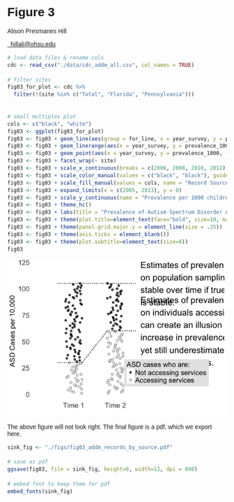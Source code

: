 # Figure 3
Alison Presmanes Hill  




<style>
body {
    font-family: "Cabin", sans-serif;
}
p {
    font-family: "Cabin", sans-serif;
}
</style>

<a href="mailto:hillali@ohsu.edu"><i class="fa fa-envelope fa-fw"></i>&nbsp; hillali@ohsu.edu</a><br>






```r
# load data files & rename cols
cdc <- read_csv("./data/cdc_addm_all.csv", col_names = TRUE)

# filter sites 
fig03_for_plot <- cdc %>%
  filter(!(site %in% c("Total", "Florida", "Pennsylvania")))


# small multiples plot
cols <- c("black", "white")
fig03 <- ggplot(fig03_for_plot) 
fig03 <- fig03 + geom_line(aes(group = for_line, x = year_survey, y = prevalence_1000, colour = data_source), lty = 3) 
fig03 <- fig03 + geom_linerange(aes(x = year_survey, y = prevalence_1000, ymin = l95_1000, ymax = u95_1000,  colour = data_source), size = .65, fatten = 2) 
fig03 <- fig03 + geom_point(aes(x = year_survey, y = prevalence_1000, fill = data_source), pch= 21, size = 2.5)
fig03 <- fig03 + facet_wrap(~ site) 
fig03 <- fig03 + scale_x_continuous(breaks = c(2006, 2008, 2010, 2012), name = "fig03 Survey Year") 
fig03 <- fig03 + scale_color_manual(values = c("black", "black"), guide= FALSE) 
fig03 <- fig03 + scale_fill_manual(values = cols, name = "Record Source", labels = c("Educational + Health", "Health only")) 
fig03 <- fig03 + expand_limits(x = c(2005, 2013), y = 0) 
fig03 <- fig03 + scale_y_continuous(name = "Prevalence per 1000 children aged 8 years (95% CI)") 
fig03 <- fig03 + theme_hc()  
fig03 <- fig03 + labs(title = "Prevalence of Autism Spectrum Disorder Among Children Aged 8 Years in the US Across 4 Survey Years", subtitle = "Content source: CDC Autism and Developmental Disabilities Monitoring (fig03) Network")
fig03 <- fig03 + theme(plot.title=element_text(face="bold", size=10, margin=margin(b=6)))
fig03 <- fig03 + theme(panel.grid.major.y = element_line(size = .25))
fig03 <- fig03 + theme(axis.ticks = element_blank())
fig03 <- fig03 + theme(plot.subtitle=element_text(size=8))
fig03
```

![](figs/unnamed-chunk-1-1.png)<!-- -->

The above figure will not look right. The final figure is a pdf, which we export here.


```r
sink_fig <- "./figs/fig03_addm_records_by_source.pdf"

# save as pdf
ggsave(fig03, file = sink_fig, height=9, width=12, dpi = 600)

# embed font to keep them for pdf
embed_fonts(sink_fig)
```
